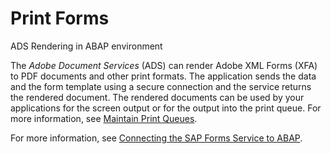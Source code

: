 <!-- loio959664fed2114b7ba070c5bc8b4beba2 -->

# Print Forms

ADS Rendering in ABAP environment

The *Adobe Document Services* \(ADS\) can render Adobe XML Forms \(XFA\) to PDF documents and other print formats. The application sends the data and the form template using a secure connection and the service returns the rendered document. The rendered documents can be used by your applications for the screen output or for the output into the print queue. For more information, see [Maintain Print Queues](../50-administration-and-ops/Maintain_Print_Queues_9dd6f64.md).

For more information, see [Connecting the SAP Forms Service to ABAP](https://help.sap.com/viewer/DRAFT/9aa65244c65849fba9c59b3e58d5270f/Internal/en-US/3a3655f996ad4c22bb21ebe7a7cf2d0a.html).

